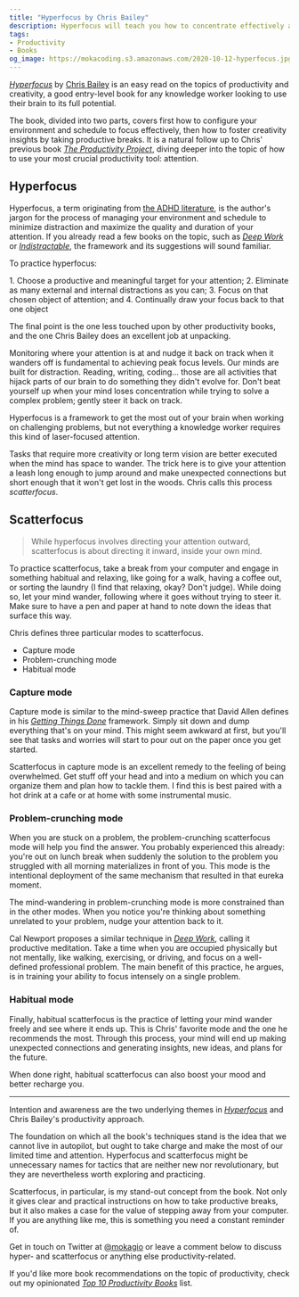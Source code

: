 ```yaml
---
title: "Hyperfocus by Chris Bailey"
description: Hyperfocus will teach you how to concentrate effectively and let your mind wander to reach creative insights.
tags:
- Productivity
- Books
og_image: https://mokacoding.s3.amazonaws.com/2020-10-12-hyperfocus.jpg
---
```


[_Hyperfocus_](https://geni.us/R8avh) by [Chris Bailey](https://alifeofproductivity.com/) is an easy read on the topics of productivity and creativity, a good entry-level book for any knowledge worker looking to use their brain to its full potential.

The book, divided into two parts, covers first how to configure your environment and schedule to focus effectively, then how to foster creativity insights by taking productive breaks.
It is a natural follow up to Chris' previous book [_The Productivity Project_](https://www.mokacoding.com/blog/the-productivity-project-notes/), diving deeper into the topic of how to use your most crucial productivity tool: attention.

## Hyperfocus

Hyperfocus, a term originating from [the ADHD literature](https://en.wikipedia.org/wiki/Hyperfocus), is the author's jargon for the process of managing your environment and schedule to minimize distraction and maximize the quality and duration of your attention.
If you already read a few books on the topic, such as [_Deep Work_](https://geni.us/FITEF) or [_Indistractable_](https://www.mokacoding.com/blog/the-indistractable-developer/), the framework and its suggestions will sound familiar.

To practice hyperfocus:

1. Choose a productive and meaningful target for your attention;
2. Eliminate as many external and internal distractions as you can;
3. Focus on that chosen object of attention; and
4. Continually draw your focus back to that one object

The final point is the one less touched upon by other productivity books, and the one Chris Bailey does an excellent job at unpacking.

Monitoring where your attention is at and nudge it back on track when it wanders off is fundamental to achieving peak focus levels.
Our minds are built for distraction.
Reading, writing, coding... those are all activities that hijack parts of our brain to do something they didn't evolve for.
Don't beat yourself up when your mind loses concentration while trying to solve a complex problem; gently steer it back on track.

Hyperfocus is a framework to get the most out of your brain when working on challenging problems, but not everything a knowledge worker requires this kind of laser-focused attention.

Tasks that require more creativity or long term vision are better executed when the mind has space to wander.
The trick here is to give your attention a leash long enough to jump around and make unexpected connections but short enough that it won't get lost in the woods.
Chris calls this process _scatterfocus_.

## Scatterfocus

> While hyperfocus involves directing your attention outward, scatterfocus is about directing it inward, inside your own mind.

To practice scatterfocus, take a break from your computer and engage in something habitual and relaxing, like going for a walk, having a coffee out, or sorting the laundry (I find that relaxing,  okay? Don't judge).
While doing so, let your mind wander, following where it goes without trying to steer it.
Make sure to have a pen and paper at hand to note down the ideas that surface this way.

Chris defines three particular modes to scatterfocus.

- Capture mode
- Problem-crunching mode
- Habitual mode

### Capture mode

Capture mode is similar to the mind-sweep practice that David Allen defines in his [_Getting Things Done_](https://geni.us/m6O7) framework.
Simply sit down and dump everything that's on your mind.
This might seem awkward at first, but you'll see that tasks and worries will start to pour out on the paper once you get started.

Scatterfocus in capture mode is an excellent remedy to the feeling of being overwhelmed.
Get stuff off your head and into a medium on which you can organize them and plan how to tackle them.
I find this is best paired with a hot drink at a cafe or at home with some instrumental music.

### Problem-crunching mode

When you are stuck on a problem, the problem-crunching scatterfocus mode will help you find the answer.
You probably experienced this already: you're out on lunch break when suddenly the solution to the problem you struggled with all morning materializes in front of you.
This mode is the intentional deployment of the same mechanism that resulted in that eureka moment.

The mind-wandering in problem-crunching mode is more constrained than in the other modes.
When you notice you're thinking about something unrelated to your problem, nudge your attention back to it.

Cal Newport proposes a similar technique in [_Deep Work_](https://geni.us/FITEF), calling it productive meditation.
Take a time when you are occupied physically but not mentally, like walking, exercising, or driving, and focus on a well-defined professional problem.
The main benefit of this practice, he argues, is in training your ability to focus intensely on a single problem.

### Habitual mode

Finally, habitual scatterfocus is the practice of letting your mind wander freely and see where it ends up.
This is Chris' favorite mode and the one he recommends the most.
Through this process, your mind will end up making unexpected connections and generating insights, new ideas, and plans for the future.

When done right, habitual scatterfocus can also boost your mood and better recharge you.

---

Intention and awareness are the two underlying themes in [_Hyperfocus_](https://geni.us/R8avh) and Chris Bailey's productivity approach.

The foundation on which all the book's techniques stand is the idea that we cannot live in autopilot, but ought to take charge and make the most of our limited time and attention.
Hyperfocus and scatterfocus might be unnecessary names for tactics that are neither new nor revolutionary, but they are nevertheless worth exploring and practicing.

Scatterfocus, in particular, is my stand-out concept from the book.
Not only it gives clear and practical instructions on how to take productive breaks,  but it also makes a case for the value of stepping away from your computer.
If you are anything like me, this is something you need a constant reminder of.

Get in touch on Twitter at [@mokagio](https://twitter.com/mokagio) or leave a comment below to discuss hyper- and scatterfocus or anything else productivity-related.

If you'd like more book recommendations on the topic of productivity, check out my opinionated [_Top 10 Productivity Books_](https://www.mokacoding.com/blog/top-10-productivity-books/) list.

